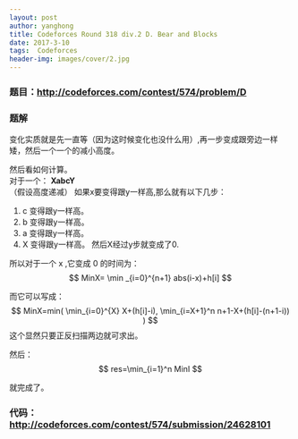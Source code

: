 ```yaml
---
layout: post
author: yanghong
title: Codeforces Round 318 div.2 D. Bear and Blocks
date: 2017-3-10
tags:  Codeforces
header-img: images/cover/2.jpg
---
```


### 题目：http://codeforces.com/contest/574/problem/D



### 题解
变化实质就是先一直等（因为这时候变化也没什么用）,再一步变成跟旁边一样矮，然后一个一个的减小高度。

<!--more-->

然后看如何计算。<br>
对于一个： **XabcY**<br>
（假设高度递减）
如果x要变得跟y一样高,那么就有以下几步：
1. c 变得跟y一样高。
2. b 变得跟y一样高。
3. a 变得跟y一样高。
4. X 变得跟y一样高。
   然后X经过y步就变成了0.

所以对于一个 x ,它变成 0 的时间为：
$$
MinX= \min _{i=0}^{n+1} abs(i-x)+h[i]
$$

而它可以写成：
$$
MinX=min( 
\min_{i=0}^{X} X+(h[i]-i),
\min_{i=X+1}^n n+1-X+(h[i]-(n+1-i))
)
$$
这个显然只要正反扫描两边就可求出。

然后：
$$
res=\min_{i=1}^n MinI
$$

就完成了。

### 代码：http://codeforces.com/contest/574/submission/24628101



